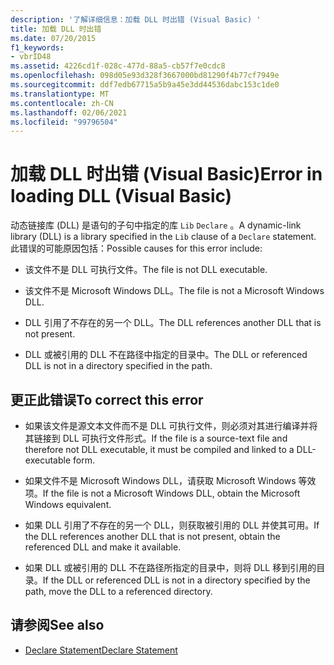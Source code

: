 ```yaml
---
description: '了解详细信息：加载 DLL 时出错 (Visual Basic) '
title: 加载 DLL 时出错
ms.date: 07/20/2015
f1_keywords:
- vbrID48
ms.assetid: 4226cd1f-028c-477d-88a5-cb57f7e0cdc8
ms.openlocfilehash: 098d05e93d328f3667000bd81290f4b77cf7949e
ms.sourcegitcommit: ddf7edb67715a5b9a45e3dd44536dabc153c1de0
ms.translationtype: MT
ms.contentlocale: zh-CN
ms.lasthandoff: 02/06/2021
ms.locfileid: "99796504"
---
```

# <a name="error-in-loading-dll-visual-basic"></a><span data-ttu-id="6132f-103">加载 DLL 时出错 (Visual Basic)</span><span class="sxs-lookup"><span data-stu-id="6132f-103">Error in loading DLL (Visual Basic)</span></span>

<span data-ttu-id="6132f-104">动态链接库 (DLL) 是语句的子句中指定的库 `Lib` `Declare` 。</span><span class="sxs-lookup"><span data-stu-id="6132f-104">A dynamic-link library (DLL) is a library specified in the `Lib` clause of a `Declare` statement.</span></span> <span data-ttu-id="6132f-105">此错误的可能原因包括：</span><span class="sxs-lookup"><span data-stu-id="6132f-105">Possible causes for this error include:</span></span>  
  
- <span data-ttu-id="6132f-106">该文件不是 DLL 可执行文件。</span><span class="sxs-lookup"><span data-stu-id="6132f-106">The file is not DLL executable.</span></span>  
  
- <span data-ttu-id="6132f-107">该文件不是 Microsoft Windows DLL。</span><span class="sxs-lookup"><span data-stu-id="6132f-107">The file is not a Microsoft Windows DLL.</span></span>  
  
- <span data-ttu-id="6132f-108">DLL 引用了不存在的另一个 DLL。</span><span class="sxs-lookup"><span data-stu-id="6132f-108">The DLL references another DLL that is not present.</span></span>  
  
- <span data-ttu-id="6132f-109">DLL 或被引用的 DLL 不在路径中指定的目录中。</span><span class="sxs-lookup"><span data-stu-id="6132f-109">The DLL or referenced DLL is not in a directory specified in the path.</span></span>  
  
## <a name="to-correct-this-error"></a><span data-ttu-id="6132f-110">更正此错误</span><span class="sxs-lookup"><span data-stu-id="6132f-110">To correct this error</span></span>  
  
- <span data-ttu-id="6132f-111">如果该文件是源文本文件而不是 DLL 可执行文件，则必须对其进行编译并将其链接到 DLL 可执行文件形式。</span><span class="sxs-lookup"><span data-stu-id="6132f-111">If the file is a source-text file and therefore not DLL executable, it must be compiled and linked to a DLL-executable form.</span></span>  
  
- <span data-ttu-id="6132f-112">如果文件不是 Microsoft Windows DLL，请获取 Microsoft Windows 等效项。</span><span class="sxs-lookup"><span data-stu-id="6132f-112">If the file is not a Microsoft Windows DLL, obtain the Microsoft Windows equivalent.</span></span>  
  
- <span data-ttu-id="6132f-113">如果 DLL 引用了不存在的另一个 DLL，则获取被引用的 DLL 并使其可用。</span><span class="sxs-lookup"><span data-stu-id="6132f-113">If the DLL references another DLL that is not present, obtain the referenced DLL and make it available.</span></span>  
  
- <span data-ttu-id="6132f-114">如果 DLL 或被引用的 DLL 不在路径所指定的目录中，则将 DLL 移到引用的目录。</span><span class="sxs-lookup"><span data-stu-id="6132f-114">If the DLL or referenced DLL is not in a directory specified by the path, move the DLL to a referenced directory.</span></span>  
  
## <a name="see-also"></a><span data-ttu-id="6132f-115">请参阅</span><span class="sxs-lookup"><span data-stu-id="6132f-115">See also</span></span>

- [<span data-ttu-id="6132f-116">Declare Statement</span><span class="sxs-lookup"><span data-stu-id="6132f-116">Declare Statement</span></span>](../statements/declare-statement.md)
